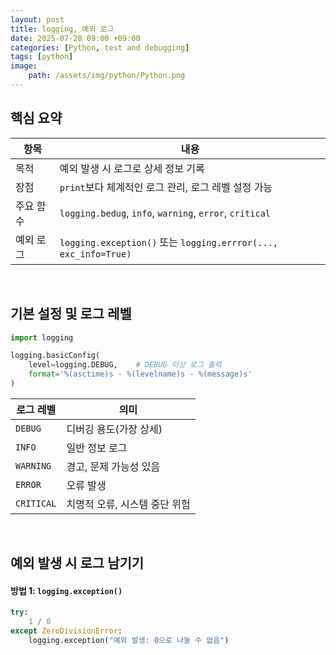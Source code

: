 ```yaml
---
layout: post
title: logging, 예외 로그
date: 2025-07-28 09:00 +09:00
categories: [Python, test and debugging]
tags: [python]
image:
    path: /assets/img/python/Python.png
---
```


## 핵심 요약 

| 항목 | 내용 |
|-|-|
| 목적 | 예외 발생 시 로그로 상세 정보 기록 |
| 장점 | `print`보다 체계적인 로그 관리, 로그 레벨 설정 가능 |
| 주요 함수 | `logging.bedug`, `info`, `warning`, `error`, `critical` |
| 예외 로그 | `logging.exception()` 또는 `logging.errror(..., exc_info=True)` |

<br>

## 기본 설정 및 로그 레벨

```python
import logging

logging.basicConfig(
    level=logging.DEBUG,    # DEBUG 이상 로그 출력
    format='%(asctime)s - %(levelname)s - %(message)s'
)
```

| 로그 레벨 | 의미 |
|-|-|
| `DEBUG` | 디버깅 용도(가장 상세) |
| `INFO` | 일반 정보 로그 |
| `WARNING` | 경고, 문제 가능성 있음 |
| `ERROR` | 오류 발생 |
| `CRITICAL` | 치명적 오류, 시스템 중단 위험 |

<br>

## 예외 발생 시 로그 남기기

#### 방법 1: `logging.exception()`

```python
try:
    1 / 0
except ZeroDivisionError:
    logging.exception("예외 발생: 0으로 나눌 수 없음")

    